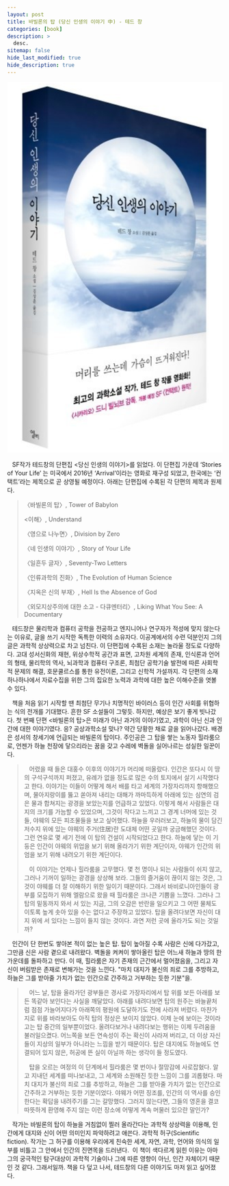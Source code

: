 ```yaml
---
layout: post
title: 바빌론의 탑 (당신 인생의 이야기 中) - 테드 창
categories: [book]
description: >
  desc.
sitemap: false
hide_last_modified: true
hide_description: true
---
```


![](/assets/img/posts/from_tistory/078.png)
  


   SF작가 테드창의 단편집 <당신 인생의 이야기\>를 읽었다. 이 단편집 가운데 ‘Stories of Your Life’ 는 미국에서 2016년 ‘Arrival’이라는 영화로 재구성 되었고, 한국에는 ‘컨택트’라는 제목으로 곧 상영될 예정이다. 아래는 단편집에 수록된 각 단편의 제목과 원제다. 

  


> 〈바빌론의 탑〉, Tower of Babylon 
> 
> <이해〉, Understand
>
> 〈영으로 나누면〉, Division by Zero
>
> 〈네 인생의 이야기〉, Story of Your Life
>
> 〈일흔두 글자〉, Seventy-Two Letters
>
> 〈인류과학의 진화〉, The Evolution of Human Science
>
> 〈지옥은 신의 부재〉, Hell Is the Absence of God
>
> 〈외모지상주의에 대한 소고 - 다큐멘터리〉, Liking What You See: A Documentary

  


   테드창은 물리학과 컴퓨터 공학을 전공하고 엔지니어나 연구자가 적성에 맞지 않는다는 이유로, 글을 쓰기 시작한 독특한 이력의 소유자다. 이공계에서의 수련 덕분인지 그의 글은 과학적 상상력으로 차고 넘친다. 이 단편집에 수록된 소재는 놀라울 정도로 다양하다. 고대 성서신화의 재현, 위상수학적 공간과 표면, 고차원 세계의 존재, 인식론과 언어의 형태, 물리학의 역사, 뇌과학과 컴퓨터 구조론, 최첨단 공학기술 발전에 따른 사회학적 문제의 해결, 호문쿨르스를 통한 유전이론, 그리고 신학적 가설까지. 각 단편의 소재 하나하나에서 자료수집을 위한 그의 집요한 노력과 과학에 대한 높은 이해수준을 엿볼 수 있다. 

  


   책을 처음 읽기 시작할 땐 최첨단 무기나 치명적인 바이러스 등이 인간 사회를 위협하는 식의 전개를 기대했다. 흔한 SF 소설들이 그렇듯. 하지만, 예상은 보기 좋게 빗나갔다. 첫 번째 단편 <바빌론의 탑\>은 미래가 아닌 과거의 이야기였고, 과학이 아닌 신과 인간에 대한 이야기였다. 응? 공상과학소설 맞나? 약간 당황한 채로 글을 읽어나갔다. 배경은 성서의 창세기에 언급되는 바빌론의 탑이다. 주인공은 그 탑을 쌓는 노동자 힐라룸으로, 언젠가 하늘 천장에 닿으리라는 꿈을 갖고 수레에 벽돌을 실어나르는 성실한 일꾼이다.

  


>   어렸을 때 들은 대홍수 이후의 이야기가 머리에 떠올랐다. 인간은 또다시 이 땅의 구석구석까지 퍼졌고, 유례가 없을 정도로 많은 수의 토지에서 살기 시작했다고 한다. 이야기는 이들이 어떻게 해서 배를 타고 세계의 가장자리까지 항해했으며, 물아지랑이를 뚫고 쏟아져 내리는 대해가 까마득하게 아래에 있는 심연의 검은 물과 합쳐지는 광경을 보았는지를 언급하고 있었다. 이렇게 해서 사람들은 대지의 크기를 가늠할 수 있었으며, 그것이 작다고 느끼고 그 경계 너머에 있는 것들, 야웨의 모든 피조물들을 보고 싶어했다. 하늘을 우러러보고, 하늘의 물이 담긴 저수지 위에 있는 야웨의 주거(住居)란 도대체 어떤 곳일까 궁금해했던 것이다. 그런 연유로 몇 세기 전에 이 탑의 건설이 시작되었다고 한다. 하늘에 닿는 이 기둥은 인간이 야웨의 위업을 보기 위해 올라가기 위한 계단이자, 야웨가 인간의 위엄을 보기 위해 내려오기 위한 계단이다.  
>
>   이 이야기는 언제나 힐라룸을 고무했다. 몇 천 명이나 되는 사람들이 쉬지 않고, 그러나 기꺼이 일하는 광경을 상상해 보라. 그들의 즐거움이 끊이지 않는 것은, 그것이 야웨를 더 잘 이해하기 위한 일이기 때문이다. 그래서 바비로니아인들이 광부를 모집하기 위해 엘람으로 왔을 때 힐라룸은 크나큰 기쁨을 느꼈다. 그러나 그 탑의 밑동까지 와서 서 있는 지금, 그의 오감은 반란을 일으키고 그 어떤 물체도 이토록 높게 솟아 있을 수는 없다고 주장하고 있었다. 탑을 올려다보면 자신이 대지 위에 서 있다는 느낌이 들지 않는 것이다. 과연 저런 곳에 올라가도 되는 것일까?

  


   인간이 단 한번도 쌓아본 적이 없는 높은 탑. 탑이 높아질 수록 사람은 신에 다가갔고, 그만큼 신은 사람 곁으로 내려왔다. 벽돌을 켜켜이 쌓아올린 탑은 어느새 하늘과 땅의 한 가운데를 돌파하고 만다. 이 때, 힐라룸은 자기 존재의 근간에서 멀어졌음을, 그리고 자신이 버림받은 존재로 변해가는 것을 느낀다. "마치 대지가 불신의 죄로 그를 추방하고, 하늘은 그를 받아줄 가치가 없는 인간으로 간주하고 거부하는 듯한 기분"을.

  


>   어느 날, 탑을 올라가던 광부들은 경사로 가장자리에서 탑 위를 보든 아래를 보든 똑같아 보인다는 사실을 깨달았다. 아래를 내려다보면 탑의 원주는 바늘끝처럼 점점 가늘어지다가 아래쪽의 평원에 도달하기도 전에 사라져 버렸다. 마찬가지로 위를 바라보아도 아직 탑의 정상은 보이지 않았다. 이제 눈에 보이는 것이라고는 탑 중간의 일부뿐이었다. 올려다보거나 내려다보는 행위는 이제 두려움을 불러일으켰다. 어느쪽을 보든 연속성이 주는 확신이 사라져 버리고, 더 이상 자신들이 지상의 일부가 아니라는 느낌을 받기 때문이다. 탑은 대지에도 하늘에도 연결되어 있지 않은, 허공에 뜬 실이 아닐까 하는 생각이 들 정도였다. 
>
>   탑을 오르는 여정의 이 단계에서 힐라룸은 몇 번이나 절망감에 사로잡혔다. 알고 지내던 세계를 떠나보내고, 그 세계와 소원해진 듯한 느낌이 그를 괴롭혔다. 마치 대지가 불신의 죄로 그를 추방하고, 하늘은 그를 받아줄 가치가 없는 인간으로 간주하고 거부하는 듯한 기분이었다. 야웨가 어떤 징조를, 인간의 이 역사를 승인한다는 확답을 내려주기를 그는 갈망했다. 그러지 않는다면, 그들의 영혼을 결코 따뜻하게 환영해 주지 않는 이런 장소에 어떻게 계속 머물러 있으란 말인가?

  


   작가는 바빌론의 탑이 하늘을 거침없이 찔러 올라간다는 과학적 상상력을 이용해, 인간에게 대지와 신이 어떤 의미인지 파악하려고 애쓴다. 과학적 허구(Scientific fiction). 작가는 그 허구를 이용해 우리에게 친숙한 세계, 자연, 과학, 언어와 의식의 일부를 비틀고 그 안에서 인간의 진면목을 드러낸다.  이 책이 색다르게 읽힌 이유는 아마 그의 궁극적인 탐구대상이 과학적 기술이나 그에 따른 영향이 아닌, 인간 자체이기 때문인 것 같다. 그래서일까. 책을 다 덮고 나서, 테드창의 다른 이야기도 마저 읽고 싶어졌다.

